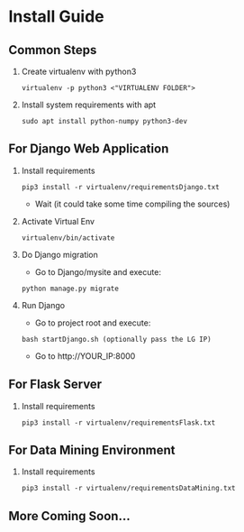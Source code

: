 # Install Guide
## Common Steps
1. Create virtualenv with python3
    
   ```
   virtualenv -p python3 <"VIRTUALENV FOLDER">
   ```
2. Install system requirements with apt
   
   ```
   sudo apt install python-numpy python3-dev
   ```
## For Django Web Application
1. Install requirements

   ```
   pip3 install -r virtualenv/requirementsDjango.txt
   ```
   * Wait (it could take some time compiling the sources)
2. Activate Virtual Env
   
   ``` 
   virtualenv/bin/activate
   ```
3. Do Django migration
   * Go to Django/mysite and execute:
   ```
   python manage.py migrate
   ```
4. Run Django
   * Go to project root and execute:
   ```
   bash startDjango.sh (optionally pass the LG IP)
   ```
   * Go to http://YOUR_IP:8000
   
## For Flask Server
1. Install requirements

   ```
   pip3 install -r virtualenv/requirementsFlask.txt
   ```
   
## For Data Mining Environment
1. Install requirements
  
   ```
   pip3 install -r virtualenv/requirementsDataMining.txt
   ```


##  More Coming Soon...
